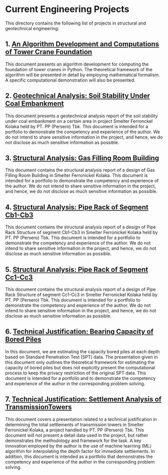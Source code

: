 # Current Engineering Projects

This directory contains the following list of projects in structural and geotechnical engineering:

## 1. [An Algorithm Development and Computations of Tower Crane Foundation](/Engineering-Reports/An_Algorithm_Development_and_Computations_of_Tower_Crane_Foundation.pdf)

This document presents an algorithm development for computing the foundation of tower cranes in Python.
The theoretical framework of the algorithm will be presented in detail by employing mathematical formalism. A
specific computational demonstration will also be presented.

## 2. [Geotechnical Analysis: Soil Stability Under Coal Embankment](/Engineering-Reports/Coal_Embankment_Analysis__Portfolio.pdf)

This document presents a geotechnical analysis report of the soil stability under coal embankment on
a certain area in project Smelter Ferronckel Kolaka held by PT. PP (Persero) Tbk. This document is
intended for a portfolio to demonstrate the competency and experience of the author. We do not intend
to share sensitive information in the project, and hence, we do not disclose as much sensitive information
as possible.

## 3. [Structural Analysis: Gas Filling Room Building](/Engineering-Reports/Gas_Filling_Room_Portfolio.pdf)

This document contains the structural analysis report of a design of Gas Filling Room Building in Smelter
Ferronickel Kolaka. This document is intended for a portfolio to demonstrate the competency and experience
of the author. We do not intend to share sensitive information in the project, and hence, we do not disclose as
much sensitive information as possible.

## 4. [Structural Analysis: Pipe Rack of Segment Cb1-Cb3](/Engineering-Reports/Pipe_Rack_Cb_Portfolio.pdf)

This document contains the structural analysis report of a design of Pipe Rack Structure of segment Cb1-Cb3 in
Smelter Ferronickel Kolaka held by PT. PP (Persero) Tbk. This document is intended for a portfolio to demonstrate the
competency and experience of the author. We do not intend to share sensitive information in the project, and hence, we
do not disclose as much sensitive information as possible.

## 5. [Structural Analysis: Pipe Rack of Segment Cc1-Cc3](/Engineering-Reports/Pipe_Rack_Cc_Portfolio.pdf)

This document contains the structural analysis report of a design of Pipe Rack Structure of segment Cc1-Cc3 in
Smelter Ferronickel Kolaka held by PT. PP (Persero) Tbk. This document is intended for a portfolio to demonstrate the
competency and experience of the author. We do not intend to share sensitive information in the project, and hence, we
do not disclose as much sensitive information as possible.

## 6. [Technical Justification: Bearing Capacity of Bored Piles](/Engineering-Reports/Technical_Justification__Bearing_Capacity_of_Bored_Piles.pdf)

In this document, we are estimating the capacity bored piles at each depth based on Standard Penetration Test (SPT) data.
The presentation given in this document only outlines the theoretical framework for estimating the capacity
of bored piles but does not explicitly present the computational process to keep the privacy restriction of
the original SPT data. This document is intended for a portfolio and to demonstrate the competency and
experience of the author in the corresponding problem solving.

## 7. [Technical Justification: Settlement Analysis of TransmissionTowers](/Engineering-Reports/Technical_Justification__Settlement_Transmission_Towers.pdf)

This document covers a presentation related to a technical justification in determining the
total settlements of transmission towers in Smelter Ferronickel Kolaka, a project handled by PT.
PP (Persero) Tbk. This document will not present a detail data used in the project, but rather
demonstrates the methodology and framework for the task. A key innovation employed by the
author is the use of machine learning (ML) algorithm for interpolating the depth factor for immediate settlements.
In addition, this document is intended as a portfolio that demonstrates the
competency and experience of the author in the corresponding problem solving.
